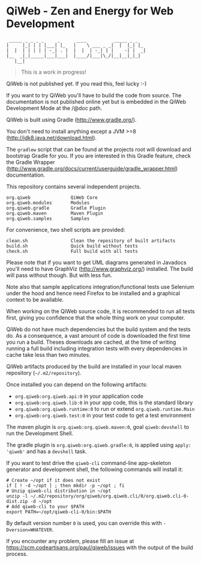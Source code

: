 # QiWeb - Zen and Energy for Web Development

     _____ _ _ _ _     _      ____          _____ _ _
    |     |_| | | |___| |_   |    \ ___ _ _|  |  |_| |_
    |  |  | | | | | -_| . |  |  |  | -_| | |    -| |  _|
    |__  _|_|_____|___|___|  |____/|___|\_/|__|__|_|_|
       |__|

> This is a work in progress!

QiWeb is not published yet. If you read this, feel lucky :-)

If you want to try QiWeb you'll have to build the code from source.
The documentation is not published online yet but is embedded in the QiWeb
Development Mode at the /@doc path.

QiWeb is built using Gradle (http://www.gradle.org/).

You don't need to install anything except a JVM >=8 (http://jdk8.java.net/download.html).

The `gradlew` script that can be found at the projects root will download and
bootstrap Gradle for you.
If you are interested in this Gradle feature, check the Gradle Wrapper
(http://www.gradle.org/docs/current/userguide/gradle_wrapper.html)
documentation.

This repository contains several independent projects.

    org.qiweb               QiWeb Core
    org.qiweb.modules       Modules
    org.qiweb.gradle        Gradle Plugin
    org.qiweb.maven         Maven Plugin
    org.qiweb.samples       Samples

For convenience, two shell scripts are provided:

    clean.sh                Clean the repository of built artifacts
    build.sh                Quick build without tests
    check.sh                Full build with all tests

Please note that if you want to get UML diagrams generated in Javadocs you'll
need to have GraphViz (http://www.graphviz.org/) installed. The build will pass
without though. But with less fun.

Note also that sample applications integration/functional tests use Selenium
under the hood and hence need Firefox to be installed and a graphical context
to be available.

When working on the QiWeb source code, it is recommended to run all tests
first, giving you confidence that the whole thing work on your computer.

QiWeb do not have much dependencies but the build system and the tests do.
As a consequence, a vast amount of code is downloaded the first time you
run a build.
Theses downloads are cached, at the time of writing running a full build
including integration tests with every dependencies in cache take less than
two minutes.

QiWeb artifacts produced by the build are installed in your local maven
repository (`~/.m2/repository`).

Once installed you can depend on the following artifacts:

- `org.qiweb:org.qiweb.api:0` in your application code
- `org.qiweb:org.qiweb.lib:0` in your app code, this is the standard library
- `org.qiweb:org.qiweb.runtime:0` to run or extend `org.qiweb.runtime.Main`
- `org.qiweb:org.qiweb.test:0` in your test code to get a test environment

The maven plugin is `org.qiweb:org.qiweb.maven:0`, goal `qiweb:devshell` to run the
Development Shell.

The gradle plugin is `org.qiweb:org.qiweb.gradle:0`, is applied using
`apply: 'qiweb'` and has a `devshell` task.

If you want to test drive the `qiweb-cli` command-line app-skeleton generator
and development shell, the following commands will install it:

    # Create ~/opt if it does not exist
    if [ ! -d ~/opt ] ; then mkdir -p ~/opt ; fi
    # Unzip qiweb-cli distribution in ~/opt
    unzip -l ~/.m2/repository/org/qiweb/org.qiweb.cli/0/org.qiweb.cli-0-dist.zip -d ~/opt
    # Add qiweb-cli to your $PATH
    export PATH=~/opt/qiweb-cli-0/bin:$PATH

By default version number `0` is used, you can override this with
`-Dversion=WHATEVER`.

If you encounter any problem, please fill an issue at
https://scm.codeartisans.org/paul/qiweb/issues with the output of the build
process.

